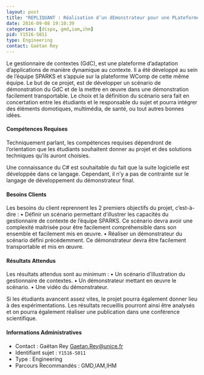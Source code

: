 ```yaml
---
layout: post
title: "REPLIQUANT : Réalisation d’un dEmonstrateur pour une PLateforme d’InformatiQUe AmbiaNTe"
date: 2016-09-08 19:10:39
categories: [dispo, gmd,iam,ihm]
pid: Y1516-S011
type: Engineering
contact: Gaëtan Rey
---
```

       
Le gestionnaire de contextes (GdC), est une plateforme d’adaptation d’applications de manière dynamique au contexte. Il a été développé au sein de l’équipe SPARKS et s’appuie sur la plateforme WComp de cette même équipe. Le but de ce projet, est de développer un scénario de démonstration du GdC et de la mettre en œuvre dans une démonstration facilement transportable. Le choix et la définition du scénario sera fait en concertation entre les étudiants et le responsable du sujet et pourra intégrer des éléments domotiques, multimédia, de santé, ou tout autres bonnes idées.

#### Compétences Requises
Techniquement parlant, les compétences requises dépendront de l’orientation que les étudiants souhaitent donner au projet et des solutions techniques qu’ils auront choisies. 

Une connaissance du C# est souhaitable du fait que la suite logicielle est développée dans ce langage. Cependant, il n’y a pas de contrainte sur le langage de développement du démonstrateur final.


#### Besoins Clients
Les besoins du client reprennent les 2 premiers objectifs du projet, c’est-à-dire :
•	Définir un scénario permettant d’illustrer les capacités du gestionnaire de contexte de l’équipe SPARKS. Ce scénario devra avoir une complexité maitrisée pour être facilement compréhensible dans son ensemble et facilement mis en œuvre.
•	Réaliser un démonstrateur du scénario défini précédemment. Ce démonstrateur devra être facilement transportable et mis en œuvre.

#### Résultats Attendus
Les résultats attendus sont au minimum :
•	Un scénario d’illustration du gestionnaire de contextes.
•	Un démonstrateur mettant en œuvre le scénario.
•	Une vidéo du démonstrateur.

Si les étudiants avancent assez vites, le projet pourra également donner lieu à des expérimentations. Les résultats recueillis pourront ainsi être analysés et on pourra également réaliser une publication dans une conférence scientifique.
     

#### Informations Administratives
  * Contact : Gaëtan Rey <Gaetan.Rey@unice.fr>
  * Identifiant sujet : `Y1516-S011`
  * Type : Engineering
  * Parcours Recommandés : GMD,IAM,IHM
     